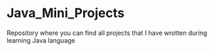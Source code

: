 # Java_Mini_Projects
Repository where you can find all projects that I have wrotten during learning Java language 

